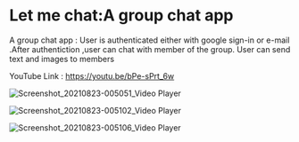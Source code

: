 # Let me chat:A group chat app
A group chat app :
User is authenticated either with google sign-in or e-mail .After authentiction ,user can chat with member of the group. User can send text and images to members 

YouTube Link : https://youtu.be/bPe-sPrt_6w


![Screenshot_20210823-005051_Video Player](https://user-images.githubusercontent.com/65516859/130367491-e2b21ca9-a4fb-46bc-96c9-95028dd4e44a.jpg)




![Screenshot_20210823-005102_Video Player](https://user-images.githubusercontent.com/65516859/130367518-1abd72a9-8ddc-48a7-baab-0d9605b0424e.jpg)





![Screenshot_20210823-005106_Video Player](https://user-images.githubusercontent.com/65516859/130367527-20be1c25-7172-4a2e-bcdb-4bd13b0ae6cd.jpg)



























